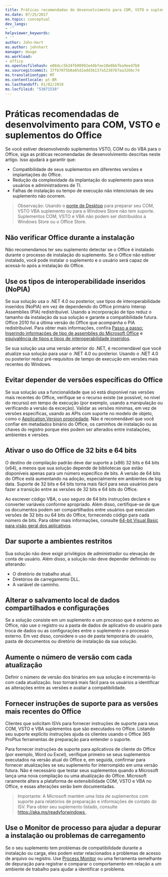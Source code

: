 ```yaml
---
title: Práticas recomendadas de desenvolvimento para COM, VSTO e suplementos do Office
ms.date: 07/25/2017
ms.topic: conceptual
dev_langs:
- ''
helpviewer_keywords:
- ''
author: John-Hart
ms.author: johnhart
manager: douge
ms.workload:
- office
ms.openlocfilehash: e08dcc5b34fb90992e44bfee10e8bbfba9ee47b8
ms.sourcegitcommit: 37fb7075b0a65d2add3b137a5230767aa3266c74
ms.translationtype: MT
ms.contentlocale: pt-BR
ms.lasthandoff: 01/02/2019
ms.locfileid: "53871538"
---
```

# <a name="development-best-practices-for-com-vsto-and-vba-add-ins-in-office"></a>Práticas recomendadas de desenvolvimento para COM, VSTO e suplementos do Office
  Se você estiver desenvolvendo suplementos VSTO, COM ou do VBA para o Office, siga as práticas recomendadas de desenvolvimento descritas neste artigo.   Isso ajudará a garantir que:

-  Compatibilidade de seus suplementos em diferentes versões e implantações do Office.
-  Redução da complexidade da implantação do suplemento para seus usuários e administradores de TI.
-  Falhas de instalação ou tempo de execução não intencionais de seu suplemento não ocorrem.

>Observação: Usando o [ponte de Desktop](/windows/uwp/porting/desktop-to-uwp-root) para preparar seu COM, VSTO VBA suplemento ou para a Windows Store não tem suporte. Suplementos COM, VSTO e VBA não podem ser distribuídos a Windows Store ou o Office Store. 
  
## <a name="do-not-check-for-office-during-installation"></a>Não verificar Office durante a instalação  
 Não recomendamos ter seu suplemento detectar se o Office é instalado durante o processo de instalação do suplemento. Se o Office não estiver instalado, você pode instalar o suplemento e o usuário será capaz de acessá-lo após a instalação do Office. 
  
## <a name="use-embedded-interop-types-nopia"></a>Use os tipos de interoperabilidade inseridos (NoPIA)  
Se sua solução usa o .NET 4.0 ou posterior, use tipos de interoperabilidade inseridos (NoPIA) em vez de dependendo do Office primário Interop Assemblies (PIA) redistribuível. Usando a incorporação de tipo reduz o tamanho da instalação da sua solução e garante a compatibilidade futura. Office 2010 foi a última versão do Office que acompanha o PIA redistribuível. Para obter mais informações, confira [Passo a passo: Inserindo informações de tipo de assemblies do Microsoft Office](https://msdn.microsoft.com/library/ee317478.aspx) e [equivalência de tipos e tipos de interoperabilidade inseridos](/windows/uwp/porting/desktop-to-uwp-root).

Se sua solução usa uma versão anterior do .NET, é recomendável que você atualize sua solução para usar o .NET 4.0 ou posterior. Usando o .NET 4.0 ou posterior reduz pré-requisitos de tempo de execução em versões mais recentes do Windows.
  
## <a name="avoid-depending-on-specific-office-versions"></a>Evitar depender de versões específicas do Office  
Se sua solução usa a funcionalidade que só está disponível nas versões mais recentes do Office, verifique se o recurso existe (se possível, no nível do recurso) em tempo de execução (por exemplo, usando a manipulação ou verificando a versão da exceção). Validar as versões mínimas, em vez de versões específicas, usando as APIs com suporte no modelo de objeto, como o [Application.Version propriedade](<xref:Microsoft.Office.Interop.Excel._Application.Version%2A>). Não é recomendável que você confiar em metadados binário do Office, os caminhos de instalação ou as chaves do registro porque eles podem ser alterados entre instalações, ambientes e versões.

## <a name="enable-both-32-bit-and-64-bit-office-usage"></a>Ativar o uso do Office de 32 bits e 64 bits   
O destino de compilação padrão deve dar suporte a (x86) 32 bits e 64 bits (x64), a menos que sua solução depende de bibliotecas que estão disponíveis apenas para um número específico de bits. A versão de 64 bits do Office está aumentando na adoção, especialmente em ambientes de big data. Suporte de 32 bits e 64 bits torna mais fácil para seus usuários para fazer a transição entre as versões de 32 bits e 64 bits do Office.

Ao escrever código VBA, o uso seguro de 64 bits instruções declare e converter variáveis conforme apropriado. Além disso, certifique-se de que os documentos podem ser compartilhados entre usuários que executam versões de 32 bits ou 64 bits do Office, fornecendo código para cada número de bits. Para obter mais informações, consulte [64-bit Visual Basic para visão geral dos aplicativos](/office/vba/Language/Concepts/Getting-Started/64-bit-visual-basic-for-applications-overview).

## <a name="support-restricted-environments"></a>Dar suporte a ambientes restritos   
Sua solução não deve exigir privilégios de administrador ou elevação de conta de usuário. Além disso, a solução não deve depender definindo ou alterando:

- O diretório de trabalho atual.
- Diretórios de carregamento DLL.
- A variável de caminho.

## <a name="change-the-save-location-of-shared-data-and-settings"></a>Alterar o salvamento local de dados compartilhados e configurações
Se a solução consiste em um suplemento e um processo que é externo ao Office, não use o registro ou a pasta de dados de aplicativo do usuário para troca de dados ou as configurações entre o suplemento e o processo externo. Em vez disso, considere o uso de pasta temporária do usuário, pasta de documentos ou diretório de instalação da sua solução.

## <a name="increment-the-version-number-with-each-update"></a>Aumente o número de versão com cada atualização
Definir o número de versão dos binários em sua solução e incrementá-lo com cada atualização. Isso tornará mais fácil para os usuários a identificar as alterações entre as versões e avaliar a compatibilidade.

## <a name="provide-support-statements-for-the-latest-versions-of-office"></a>Fornecer instruções de suporte para as versões mais recentes do Office
Clientes que solicitam ISVs para fornecer instruções de suporte para seus COM, VSTO e VBA suplementos que são executados no Office. Listando seu suporte explícito instruções ajuda os clientes usando o Office 365 ProPlus ferramentas de preparação para entender o suporte. 

Para fornecer instruções de suporte para aplicativos de cliente do Office (por exemplo, Word ou Excel), verifique primeiro se seus suplementos executados na versão atual do Office e, em seguida, confirmar para fornecer atualizações se seu suplemento for interrompido em uma versão futura. Não é necessário que testar seus suplementos quando a Microsoft lança uma nova compilação ou uma atualização do Office. Microsoft raramente altera a plataforma de extensibilidade COM, VSTO e VBA no Office, e essas alterações serão bem documentadas.

>Importante: A Microsoft mantém uma lista de suplementos com suporte para relatórios de preparação e informações de contato do ISV. Para obter seu suplemento listado, consulte [ https://aka.ms/readyforwindows ](https://aka.ms/readyforwindows).

## <a name="use-process-monitor-to-help-debug-installation-or-loading-issues"></a>Use o Monitor de processo para ajudar a depurar a instalação ou problemas de carregamento
Se o seu suplemento tem problemas de compatibilidade durante a instalação ou carga, eles podem estar relacionados a problemas de acesso de arquivo ou registro. Use [Process Monitor](/sysinternals/downloads/procmon) ou uma ferramenta semelhante de depuração para registrar e comparar o comportamento em relação a um ambiente de trabalho para ajudar a identificar o problema.
